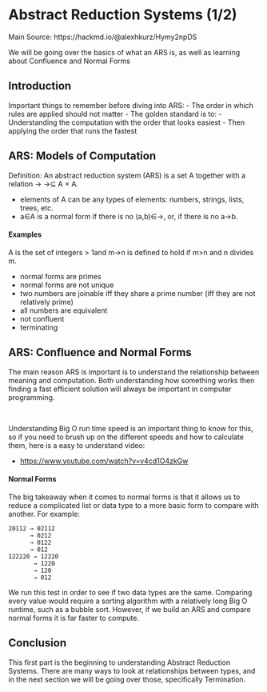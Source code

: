 <h1> Abstract Reduction Systems (1/2) </h1>
Main Source: https://hackmd.io/@alexhkurz/Hymy2npDS

We will be going over the basics of what an ARS is, as well as learning about Confluence and Normal Forms 
<h2> Introduction </h2>
Important things to remember before diving into ARS:
- The order in which rules are applied should not matter
- The golden standard is to:
  - Understanding the computation with the order that looks easiest
  - Then applying the order that runs the fastest 

<h2> ARS: Models of Computation </h2>
Definition: An abstract reduction system (ARS) is a set A together with a relation -> →⊆ A × A.

- elements of A can be any types of elements: numbers, strings, lists, trees, etc. 
- a∈A is a normal form if there is no (a,b)∈→, or, if there is no a→b. 

<h4> Examples </h4>
A is the set of integers > 1and m→n is defined to hold if m>n and n divides m.

- normal forms are primes
-  normal forms are not unique
- two numbers are joinable iff they share a prime number (iff they are not relatively prime)
- all numbers are equivalent
- not confluent
- terminating

<h2> ARS: Confluence and Normal Forms </h2>
The main reason ARS is important is to understand the relationship between meaning and computation.
Both understanding how something works then finding a fast efficient solution will always be important in computer programming. 

&nbsp;

Understanding Big O run time speed is an important thing to know for this, so if you need to brush up on the different speeds and how to calculate them, here is a easy to understand video: 
- https://www.youtube.com/watch?v=v4cd1O4zkGw

<h4> Normal Forms </h4>
The big takeaway when it comes to normal forms is that it allows us to reduce a complicated list or data type to a more basic form to compare with another.
For example:

```
20112 → 02112
      → 0212
      → 0122
      → 012
122220 → 12220
       → 1220
       → 120
       → 012
```

We run this test in order to see if two data types are the same. Comparing every value would require a sorting algorithm with a relatively long Big O runtime, such as a bubble sort. However, if we build an ARS and compare normal forms it is far faster to compute. 

<h2> Conclusion </h2>
This first part is the beginning to understanding Abstract Reduction Systems. There are many ways to look at relationships between types, and in the next section we will be going over those, specifically Termination. 
